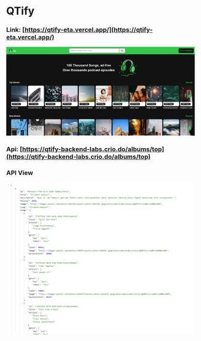 # QTify
### Link: [https://qtify-eta.vercel.app/](https://qtify-eta.vercel.app/)
![Website View](image-1.png)

### Api: [https://qtify-backend-labs.crio.do/albums/top](https://qtify-backend-labs.crio.do/albums/top)
### API View
![API View](image.png)
